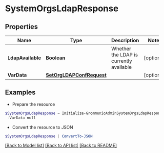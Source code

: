 # SystemOrgsLdapResponse
## Properties

Name | Type | Description | Notes
------------ | ------------- | ------------- | -------------
**LdapAvailable** | **Boolean** | Whether the LDAP is currently available | [optional] 
**VarData** | [**SetOrgLDAPConfRequest**](SetOrgLDAPConfRequest.md) |  | [optional] 

## Examples

- Prepare the resource
```powershell
$SystemOrgsLdapResponse = Initialize-GrommunioAdminSystemOrgsLdapResponse  -LdapAvailable null `
 -VarData null
```

- Convert the resource to JSON
```powershell
$SystemOrgsLdapResponse | ConvertTo-JSON
```

[[Back to Model list]](../README.md#documentation-for-models) [[Back to API list]](../README.md#documentation-for-api-endpoints) [[Back to README]](../README.md)

